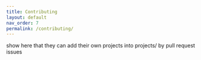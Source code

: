 ```yaml
---
title: Contributing
layout: default
nav_order: 7
permalink: /contributing/
---
```


show here that they can add their own projects into projects/ by pull request
issues